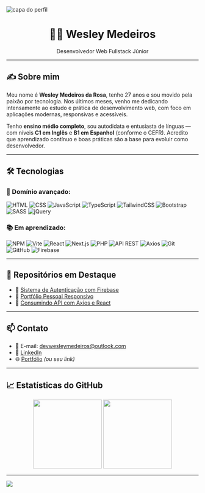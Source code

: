 <img src="https://capsule-render.vercel.app/api?type=waving&color=0:7d25cf,100:8010e8&height=200&section=header&text=Olá%20👋%2C%20eu%20sou%20o%20DevWesley&fontSize=30&fontColor=ffffff&animation=fadeIn" alt="capa do perfil"/>

<h1 align="center">👨‍💻 Wesley Medeiros</h1>

<p align="center">Desenvolvedor Web Fullstack Júnior</p>

---

## ✍️ Sobre mim

Meu nome é **Wesley Medeiros da Rosa**, tenho 27 anos e sou movido pela paixão por tecnologia. Nos últimos meses, venho me dedicando intensamente ao estudo e prática de desenvolvimento web, com foco em aplicações modernas, responsivas e acessíveis.

Tenho **ensino médio completo**, sou autodidata e entusiasta de línguas — com níveis **C1 em Inglês** e **B1 em Espanhol** (conforme o CEFR). Acredito que aprendizado contínuo e boas práticas são a base para evoluir como desenvolvedor.

---

## 🛠️ Tecnologias

### 🚀 Domínio avançado:
![HTML](https://img.shields.io/badge/HTML5-E34F26?style=for-the-badge&logo=html5&logoColor=white)
![CSS](https://img.shields.io/badge/CSS3-1572B6?style=for-the-badge&logo=css3&logoColor=white)
![JavaScript](https://img.shields.io/badge/JavaScript-F7DF1E?style=for-the-badge&logo=javascript&logoColor=black)
![TypeScript](https://img.shields.io/badge/TypeScript-3178C6?style=for-the-badge&logo=typescript&logoColor=white)
![TailwindCSS](https://img.shields.io/badge/TailwindCSS-38B2AC?style=for-the-badge&logo=tailwind-css&logoColor=white)
![Bootstrap](https://img.shields.io/badge/Bootstrap-7952B3?style=for-the-badge&logo=bootstrap&logoColor=white)
![SASS](https://img.shields.io/badge/SASS-CC6699?style=for-the-badge&logo=sass&logoColor=white)
![jQuery](https://img.shields.io/badge/jQuery-0769AD?style=for-the-badge&logo=jquery&logoColor=white)

### 📚 Em aprendizado:
![NPM](https://img.shields.io/badge/NPM-CB3837?style=for-the-badge&logo=npm&logoColor=white)
![Vite](https://img.shields.io/badge/Vite-646CFF?style=for-the-badge&logo=vite&logoColor=white)
![React](https://img.shields.io/badge/React-20232A?style=for-the-badge&logo=react&logoColor=61DAFB)
![Next.js](https://img.shields.io/badge/Next.js-000000?style=for-the-badge&logo=nextdotjs&logoColor=white)
![PHP](https://img.shields.io/badge/PHP-777BB4?style=for-the-badge&logo=php&logoColor=white)
![API REST](https://img.shields.io/badge/API-REST%20Ful-ff6600?style=for-the-badge&logo=api&logoColor=white)
![Axios](https://img.shields.io/badge/Axios-5A29E4?style=for-the-badge&logo=axios&logoColor=white)
![Git](https://img.shields.io/badge/Git-F05032?style=for-the-badge&logo=git&logoColor=white)
![GitHub](https://img.shields.io/badge/GitHub-181717?style=for-the-badge&logo=github&logoColor=white)
![Firebase](https://img.shields.io/badge/Firebase-FFCA28?style=for-the-badge&logo=firebase&logoColor=white)

---

## 📌 Repositórios em Destaque

- 🔗 [Sistema de Autenticação com Firebase](https://github.com/devwesley/firebase-auth)
- 🔗 [Portfólio Pessoal Responsivo](https://github.com/devwesley/portfolio)
- 🔗 [Consumindo API com Axios e React](https://github.com/devwesley/react-api-axios)

---

## 📫 Contato

- 📧 E-mail: [devwesleymedeiros@outlook.com](mailto:devwesleymedeiros@outlook.com)  
- 💼 [LinkedIn](https://www.linkedin.com/in/devwesley)
- 🌐 [Portfólio](https://devwesley.vercel.app) *(ou seu link)*

---

## 📈 Estatísticas do GitHub

<div align="center">
  <img height="180em" src="https://github-readme-stats.vercel.app/api?username=devwesley&show_icons=true&theme=github_dark&count_private=true" />
  <img height="180em" src="https://github-readme-stats.vercel.app/api/top-langs/?username=devwesley&layout=compact&theme=github_dark&langs_count=8"/>
</div>

---

<img src="https://capsule-render.vercel.app/api?type=waving&color=0:7d25cf,100:8010e8&height=100&section=footer"/>



